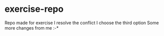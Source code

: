 # exercise-repo
Repo made for exercise
I resolve the conflict
I choose the third option
Some more changes from me :-*
